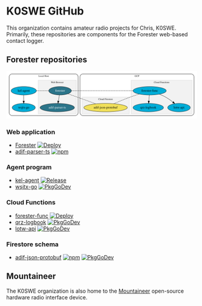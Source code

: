 # K0SWE GitHub

This organization contains amateur radio projects for Chris, K0SWE. Primarily, these repositories
are components for the Forester web-based contact logger.

## Forester repositories

[![Architecture](architecture.svg)](architecture.svg)

### Web application

* [Forester](https://github.com/k0swe/forester)
  [![Deploy](https://github.com/k0swe/forester/workflows/Deploy/badge.svg?branch=main)](https://github.com/k0swe/forester/actions/workflows/deploy.yml)
* [adif-parser-ts](https://github.com/k0swe/adif-parser-ts)
  [![npm](https://badgen.net/npm/v/adif-parser-ts)](https://www.npmjs.com/package/adif-parser-ts)

### Agent program

* [kel-agent](https://github.com/k0swe/kel-agent)
  [![Release](https://github.com/k0swe/kel-agent/workflows/Release/badge.svg)](https://github.com/k0swe/kel-agent/actions/workflows/release.yml)
* [wsjtx-go](https://github.com/k0swe/wsjtx-go)
  [![PkgGoDev](https://pkg.go.dev/badge/github.com/k0swe/wsjtx-go)](https://pkg.go.dev/github.com/k0swe/wsjtx-go)

### Cloud Functions

* [forester-func](https://github.com/k0swe/forester-func)
  [![Deploy](https://github.com/k0swe/forester-func/workflows/Deploy/badge.svg?branch=main)](https://github.com/k0swe/forester-func/actions/workflows/deploy.yml)
* [qrz-logbook](https://github.com/k0swe/qrz-logbook)
  [![PkgGoDev](https://pkg.go.dev/badge/github.com/k0swe/qrz-logbook)](https://pkg.go.dev/github.com/k0swe/qrz-logbook)
* [lotw-api](https://github.com/k0swe/lotw-api)
  [![PkgGoDev](https://pkg.go.dev/badge/github.com/k0swe/lotw-qsl)](https://pkg.go.dev/github.com/k0swe/lotw-qsl)

### Firestore schema

* [adif-json-protobuf](https://github.com/k0swe/adif-json-protobuf)
  [![npm](https://badgen.net/npm/v/adif-pb)](https://www.npmjs.com/package/adif-pb)
  [![PkgGoDev](https://pkg.go.dev/badge/github.com/k0swe/adif-json-protobuf/go)](https://pkg.go.dev/github.com/k0swe/adif-json-protobuf/go)

## Mountaineer

The K0SWE organization is also home to the [Mountaineer](https://github.com/k0swe/mountaineer)
open-source hardware radio interface device. 

